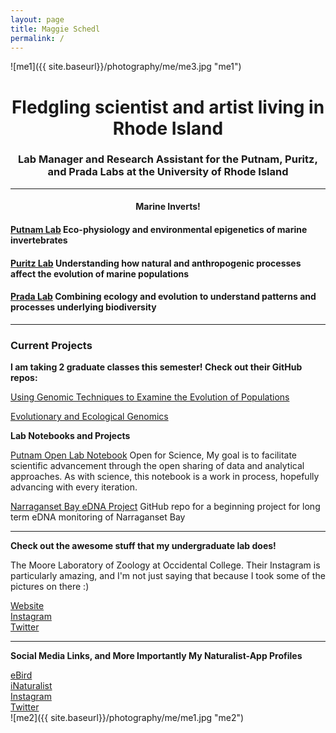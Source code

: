 ```yaml
---
layout: page
title: Maggie Schedl
permalink: /
---
```


![me1]({{ site.baseurl}}/photography/me/me3.jpg "me1")

# <center>Fledgling scientist and artist living in Rhode Island</center>
### <center>Lab Manager and Research Assistant for the Putnam, Puritz, and Prada Labs at the University of Rhode Island</center>

------------------------

#### <center>Marine Inverts!</center>

#### [Putnam Lab](http://putnamlab.com/) Eco-physiology and environmental epigenetics of marine invertebrates
#### [Puritz Lab](http://www.marineevoeco.com/) Understanding how natural and anthropogenic processes affect the evolution of marine populations
#### [Prada Lab](https://www.carlosprada.org/) Combining ecology and evolution to understand patterns and processes underlying biodiversity

------------------------



### Current Projects



**I am taking 2 graduate classes this semester! Check out their GitHub repos:**

[Using Genomic Techniques to Examine the Evolution of Populations](https://github.com/jpuritz/BIO_594_2019)

[Evolutionary and Ecological Genomics](https://github.com/pradac/BIO594_2019)

**Lab Notebooks and Projects**

[Putnam Open Lab Notebook](https://meschedl.github.io/MESPutnam_Open_Lab_Notebook/)
Open for Science, My goal is to facilitate scientific advancement through the open sharing of data and analytical approaches. As with science, this notebook is a work in process, hopefully advancing with every iteration.

[Narraganset Bay eDNA Project](https://github.com/meschedl/Narragansett_Bay_eDNA)
GitHub repo for a beginning project for long term eDNA monitoring of Narraganset Bay

---------------------

**Check out the awesome stuff that my undergraduate lab does!**

The Moore Laboratory of Zoology at Occidental College. Their Instagram is particularly amazing, and I'm not just saying that because I took some of the pictures on there :)

[Website](https://www.oxy.edu/moore-lab-zoology)  
[Instagram](https://www.instagram.com/mlzbirds/)  
[Twitter](https://twitter.com/OxyMLZ)

---------------------

**Social Media Links, and More Importantly My Naturalist-App Profiles**

[eBird](https://ebird.org/profile/OTYxNDAx/)  
[iNaturalist](https://www.inaturalist.org/people/maggieschedl)  
[Instagram](https://www.instagram.com/letsbeestill/)  
[Twitter](https://twitter.com/maggie_schedl)  
![me2]({{ site.baseurl}}/photography/me/me1.jpg "me2")
